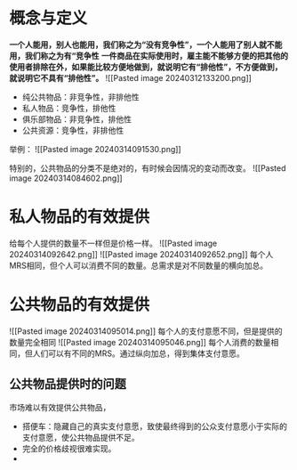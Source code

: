 # 概念与定义

**一个人能用，别人也能用，我们称之为“没有竞争性”，一个人能用了别人就不能用，我们称之为有“竞争性**
**一件商品在实际使用时，雇主能不能够方便的把其他的使用者排除在外，如果能比较方便地做到，就说明它有“排他性”，不方便做到，就说明它不具有“排他性”。**
![[Pasted image 20240312133200.png]]
* 纯公共物品：非竞争性，非排他性
* 私人物品：竞争性，排他性
* 俱乐部物品：非竞争性，排他性
* 公共资源：竞争性，非排他性

举例：
![[Pasted image 20240314091530.png]]

特别的，公共物品的分类不是绝对的，有时候会因情况的变动而改变。
![[Pasted image 20240314084602.png]]

# 私人物品的有效提供
给每个人提供的数量不一样但是价格一样。
![[Pasted image 20240314092642.png]]
![[Pasted image 20240314092652.png]]
每个人MRS相同，但个人可以消费不同的数量。总需求是对不同数量的横向加总。
# 公共物品的有效提供
![[Pasted image 20240314095014.png]]
每个人的支付意愿不同，但是提供的数量完全相同
![[Pasted image 20240314095046.png]]
每个人消费的数量相同，但人们可以有不同的MRS。通过纵向加总，得到集体支付意愿。

## 公共物品提供时的问题

市场难以有效提供公共物品，

* 搭便车：隐藏自己的真实支付意愿，致使最终得到的公众支付意愿小于实际的支付意愿，使公共物品提供不足。
* 完全的价格歧视很难实现。
* 